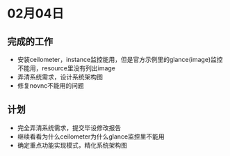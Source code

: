 # 02月04日

## 完成的工作

- 安装ceilometer，instance监控能用，但是官方示例里的glance(image)监控不能用，resource里没有列出image
- 弄清系统需求，设计系统架构图
- 修复novnc不能用的问题

## 计划

- 完全弄清系统需求，提交毕设修改报告
- 继续看看为什么ceilometer为什么glance监控里不能用
- 确定重点功能实现模式，精化系统架构图